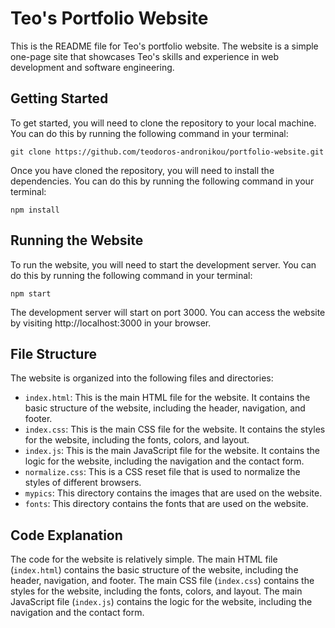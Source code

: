 # Teo's Portfolio Website

This is the README file for Teo's portfolio website. The website is a simple one-page site that showcases Teo's skills and experience in web development and software engineering.

## Getting Started

To get started, you will need to clone the repository to your local machine. You can do this by running the following command in your terminal:

```
git clone https://github.com/teodoros-andronikou/portfolio-website.git
```

Once you have cloned the repository, you will need to install the dependencies. You can do this by running the following command in your terminal:

```
npm install
```

## Running the Website

To run the website, you will need to start the development server. You can do this by running the following command in your terminal:

```
npm start
```

The development server will start on port 3000. You can access the website by visiting http://localhost:3000 in your browser.

## File Structure

The website is organized into the following files and directories:

* `index.html`: This is the main HTML file for the website. It contains the basic structure of the website, including the header, navigation, and footer.
* `index.css`: This is the main CSS file for the website. It contains the styles for the website, including the fonts, colors, and layout.
* `index.js`: This is the main JavaScript file for the website. It contains the logic for the website, including the navigation and the contact form.
* `normalize.css`: This is a CSS reset file that is used to normalize the styles of different browsers.
* `mypics`: This directory contains the images that are used on the website.
* `fonts`: This directory contains the fonts that are used on the website.

## Code Explanation

The code for the website is relatively simple. The main HTML file (`index.html`) contains the basic structure of the website, including the header, navigation, and footer. The main CSS file (`index.css`) contains the styles for the website, including the fonts, colors, and layout. The main JavaScript file (`index.js`) contains the logic for the website, including the navigation and the contact form.

